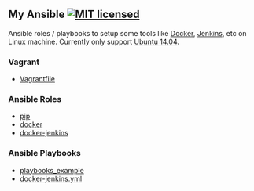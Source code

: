 My Ansible [![MIT licensed](https://img.shields.io/badge/license-MIT-blue.svg)](LICENSE)
---

Ansible roles / playbooks to setup some tools like [Docker](https://www.docker.com/), [Jenkins](https://jenkins.io/), etc on Linux machine. Currently only support [Ubuntu 14.04](http://releases.ubuntu.com/14.04/).

### Vagrant

* [Vagrantfile](Vagrantfile)

### Ansible Roles

* [pip](roles/pip)
* [docker](roles/docker)
* [docker-jenkins](roles/docker-jenkins)

### Ansible Playbooks

* [playbooks_example](playbook_example.yml)
* [docker-jenkins.yml](docker-jenkins.yml)
